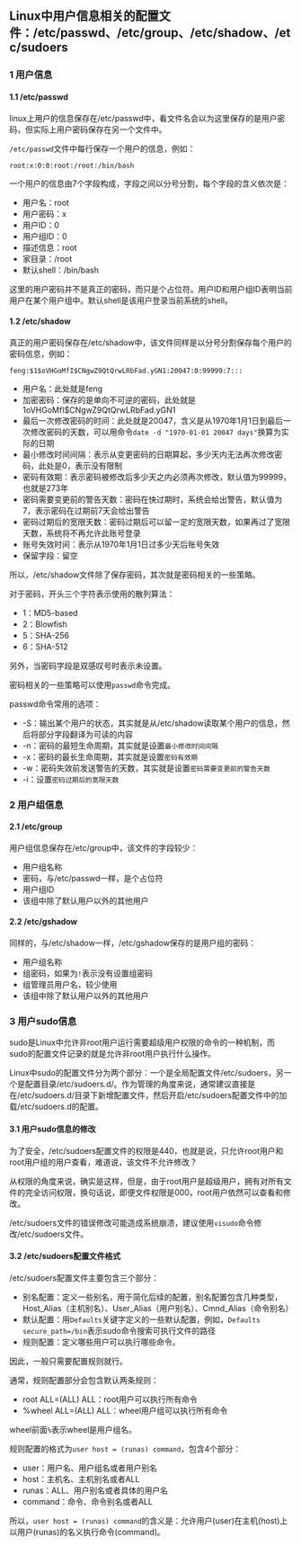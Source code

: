 ## Linux中用户信息相关的配置文件：/etc/passwd、/etc/group、/etc/shadow、/etc/sudoers

### 1 用户信息

#### 1.1 /etc/passwd

linux上用户的信息保存在/etc/passwd中，看文件名会以为这里保存的是用户密码，但实际上用户密码保存在另一个文件中。

`/etc/passwd`文件中每行保存一个用户的信息，例如：

```
root:x:0:0:root:/root:/bin/bash
```

一个用户的信息由7个字段构成，字段之间以分号分割，每个字段的含义依次是：

* 用户名：root
* 用户密码：x
* 用户ID：0
* 用户组ID：0
* 描述信息：root
* 家目录：/root
* 默认shell：/bin/bash

这里的用户密码并不是真正的密码，而只是个占位符。用户ID和用户组ID表明当前用户在某个用户组中。默认shell是该用户登录当前系统的shell。

#### 1.2 /etc/shadow

真正的用户密码保存在/etc/shadow中，该文件同样是以分号分割保存每个用户的密码信息，例如：

```
feng:$1$oVHGoMfI$CNgwZ9QtQrwLRbFad.yGN1:20047:0:99999:7:::
```

* 用户名：此处就是feng
* 加密密码：保存的是单向不可逆的密码，此处就是$1$oVHGoMfI$CNgwZ9QtQrwLRbFad.yGN1
* 最后一次修改密码的时间：此处就是20047，含义是从1970年1月1日到最后一次修改密码的天数，可以用命令`date -d "1970-01-01 20047 days"`换算为实际的日期
* 最小修改时间间隔：表示从变更密码的日期算起，多少天内无法再次修改密码，此处是0，表示没有限制
* 密码有效期：表示密码被修改后多少天之内必须再次修改，默认值为99999，也就是273年
* 密码需要变更前的警告天数：密码在快过期时，系统会给出警告，默认值为7，表示密码在过期前7天会给出警告
* 密码过期后的宽限天数：密码过期后可以留一定的宽限天数，如果再过了宽限天数，系统将不再允许此账号登录
* 账号失效时间：表示从1970年1月1日过多少天后账号失效
* 保留字段：留空

所以，/etc/shadow文件除了保存密码，其次就是密码相关的一些策略。

对于密码，开头三个字符表示使用的散列算法：

* $1$：MD5-based
* $2$：Blowfish
* $5$：SHA-256
* $6$：SHA-512

另外，当密码字段是双感叹号时表示未设置。

密码相关的一些策略可以使用`passwd`命令完成。

passwd命令常用的选项：

* -S：输出某个用户的状态，其实就是从/etc/shadow读取某个用户的信息，然后将部分字段翻译为可读的内容
* -n：密码的最短生命周期，其实就是设置`最小修改时间间隔`
* -x：密码的最长生命周期，其实就是设置`密码有效期`
* -w：密码失效前发送警告的天数，其实就是设置`密码需要变更前的警告天数`
* -i：设置`密码过期后的宽限天数`

### 2 用户组信息

#### 2.1 /etc/group

用户组信息保存在/etc/group中，该文件的字段较少：

* 用户组名称
* 密码，与/etc/passwd一样，是个占位符
* 用户组ID
* 该组中除了默认用户以外的其他用户

#### 2.2 /etc/gshadow

同样的，与/etc/shadow一样，/etc/gshadow保存的是用户组的密码：

* 用户组名称
* 组密码，如果为`!`表示没有设置组密码
* 组管理员用户名，较少使用
* 该组中除了默认用户以外的其他用户

### 3 用户sudo信息

sudo是Linux中允许非root用户运行需要超级用户权限的命令的一种机制，而sudo的配置文件记录的就是允许非root用户执行什么操作。

Linux中sudo的配置文件分为两个部分：一个是全局配置文件/etc/sudoers，另一个是配置目录/etc/sudoers.d/。作为管理的角度来说，通常建议直接是在/etc/sudoers.d/目录下新增配置文件，然后开启/etc/sudoers配置文件中的加载/etc/sudoers.d的配置。

#### 3.1 用户sudo信息的修改

为了安全，/etc/sudoers配置文件的权限是440，也就是说，只允许root用户和root用户组的用户查看，难道说，该文件不允许修改？

从权限的角度来说，确实是这样，但是，由于root用户是超级用户，拥有对所有文件的完全访问权限，换句话说，即便文件权限是000，root用户依然可以查看和修改。

/etc/sudoers文件的错误修改可能造成系统崩溃，建议使用`visudo`命令修改/etc/sudoers文件。

#### 3.2 /etc/sudoers配置文件格式

/etc/sudoers配置文件主要包含三个部分：

* 别名配置：定义一些别名，用于简化后续的配置，别名配置包含几种类型，Host_Alias（主机别名）、User_Alias（用户别名）、Cmnd_Alias（命令别名）
* 默认配置：用`Defaults`关键字定义的一些默认配置，例如，`Defaults secure_path=/bin`表示sudo命令搜索可执行文件的路径
* 规则配置：定义哪些用户可以执行哪些命令。

因此，一般只需要配置规则就行。

通常，规则配置部分会包含默认两条规则：

* root    ALL=(ALL)       ALL：root用户可以执行所有命令
* %wheel  ALL=(ALL)       ALL：wheel用户组可以执行所有命令

wheel前面`%`表示wheel是用户组名。

规则配置的格式为`user host = (runas) command`，包含4个部分：

* user：用户名、用户组名或者用户别名
* host：主机名、主机别名或者ALL
* runas：ALL、用户别名或者具体的用户名
* command：命令、命令别名或者ALL

所以，`user host = (runas) command`的含义是：允许用户(user)在主机(host)上以用户(runas)的名义执行命令(command)。
